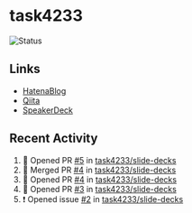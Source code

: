 # task4233
![Status](https://github-readme-stats.vercel.app/api?username=task4233&count_private=true&show_icons=true&theme=chartreuse-dark)

## Links
 - [HatenaBlog](https://task4233.hatenablog.com/)
 - [Qiita](https://qiita.com/task4233)
 - [SpeakerDeck](https://speakerdeck.com/task4233)

## Recent Activity
<!--START_SECTION:activity-->
1. 💪 Opened PR [#5](https://github.com/task4233/slide-decks/pull/5) in [task4233/slide-decks](https://github.com/task4233/slide-decks)
2. 🎉 Merged PR [#4](https://github.com/task4233/slide-decks/pull/4) in [task4233/slide-decks](https://github.com/task4233/slide-decks)
3. 💪 Opened PR [#4](https://github.com/task4233/slide-decks/pull/4) in [task4233/slide-decks](https://github.com/task4233/slide-decks)
4. 💪 Opened PR [#3](https://github.com/task4233/slide-decks/pull/3) in [task4233/slide-decks](https://github.com/task4233/slide-decks)
5. ❗️ Opened issue [#2](https://github.com/task4233/slide-decks/issues/2) in [task4233/slide-decks](https://github.com/task4233/slide-decks)
<!--END_SECTION:activity-->
